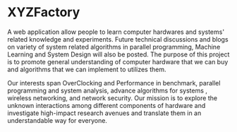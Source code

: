 # XYZFactory
A web application allow people to learn computer hardwares and systems' related knowledge and experiments. Future technical discussions and blogs on variety of system related algorithms in parallel programming, Machine Learning and System Design will also be posted.
The purpose of this project is to promote general understanding of computer hardware that we can buy and algorithms that we can implement to utilizes them.

Our interests span OverClocking and Performance in benchmark, parallel programming and system analysis, advance algorithms for systems , wireless networking, and network security. Our mission is to explore the unknown interactions among different components of hardware and investigate high-impact research avenues and translate them in an understandable way for everyone.

